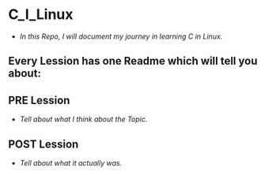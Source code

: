# C_I_Linux
* *In this Repo, I will document my journey in learning C in Linux.*

## Every Lession has one Readme which will tell you about:
## PRE Lession
* *Tell about what I think about the Topic.*
## POST Lession
* *Tell about what it actually was.*
